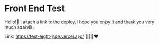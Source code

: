 
# Front End Test

Hello!👋 I attach a link to the deploy, I hope you enjoy it and thank you very much again😄.

Link: https://test-eight-jade.vercel.app/  🧑🏽‍💻❤️

